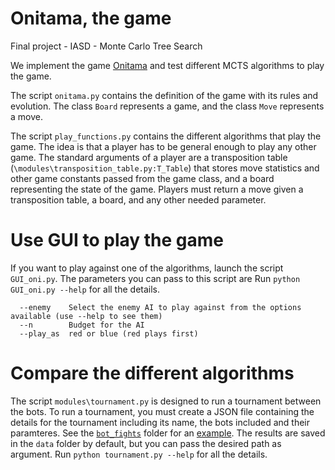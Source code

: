 # Onitama, the game
Final project - IASD - Monte Carlo Tree Search

We implement the game [Onitama](https://en.wikipedia.org/wiki/Onitama) and test different MCTS algorithms to play the game. 

The script `onitama.py` contains the definition of the game with its rules and evolution. The class `Board` represents a game, and the class `Move` represents a move.

The script `play_functions.py` contains the different algorithms that play the game. The idea is that a player has to be general enough to play any other game. The standard arguments of a player are a transposition table (`\modules\transposition_table.py:T_Table`) that stores move statistics and other game constants passed from the game class, and a board representing the state of the game. Players must return a move given a transposition table, a board, and any other needed parameter.

# Use GUI to play the game
If you want to play against one of the algorithms, launch the script `GUI_oni.py`. The parameters you can pass to this script are
Run `python GUI_oni.py --help` for all the details.
```
  --enemy    Select the enemy AI to play against from the options available (use --help to see them)
  --n        Budget for the AI
  --play_as  red or blue (red plays first)
```

# Compare the different algorithms
The script `modules\tournament.py` is designed to run a tournament between the bots. To run a tournament, you must create a JSON file containing the details for the tournament including its name, the bots included and their paramteres. See the [`bot_fights`](https://github.com/lucasgneccoh/Onitama/tree/main/bot_fights) folder for an [example](https://github.com/lucasgneccoh/Onitama/blob/main/bot_fights/tournament_example.json).
The results are saved in the `data` folder by default, but you can pass the desired path as argument.
Run `python tournament.py --help` for all the details.

